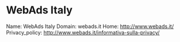 
# WebAds Italy

Name: WebAds Italy
Domain: webads.it
Home: http://www.webads.it/
Privacy_policy: http://www.webads.it/informativa-sulla-privacy/
